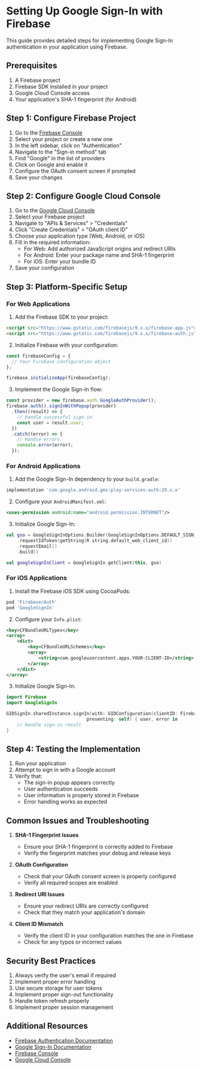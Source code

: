 # Setting Up Google Sign-In with Firebase

This guide provides detailed steps for implementing Google Sign-In authentication in your application using Firebase.

## Prerequisites

1. A Firebase project
2. Firebase SDK installed in your project
3. Google Cloud Console access
4. Your application's SHA-1 fingerprint (for Android)

## Step 1: Configure Firebase Project

1. Go to the [Firebase Console](https://console.firebase.google.com/)
2. Select your project or create a new one
3. In the left sidebar, click on "Authentication"
4. Navigate to the "Sign-in method" tab
5. Find "Google" in the list of providers
6. Click on Google and enable it
7. Configure the OAuth consent screen if prompted
8. Save your changes

## Step 2: Configure Google Cloud Console

1. Go to the [Google Cloud Console](https://console.cloud.google.com/)
2. Select your Firebase project
3. Navigate to "APIs & Services" > "Credentials"
4. Click "Create Credentials" > "OAuth client ID"
5. Choose your application type (Web, Android, or iOS)
6. Fill in the required information:
   - For Web: Add authorized JavaScript origins and redirect URIs
   - For Android: Enter your package name and SHA-1 fingerprint
   - For iOS: Enter your bundle ID
7. Save your configuration

## Step 3: Platform-Specific Setup

### For Web Applications

1. Add the Firebase SDK to your project:
```html
<script src="https://www.gstatic.com/firebasejs/9.x.x/firebase-app.js"></script>
<script src="https://www.gstatic.com/firebasejs/9.x.x/firebase-auth.js"></script>
```

2. Initialize Firebase with your configuration:
```javascript
const firebaseConfig = {
  // Your Firebase configuration object
};

firebase.initializeApp(firebaseConfig);
```

3. Implement the Google Sign-In flow:
```javascript
const provider = new firebase.auth.GoogleAuthProvider();
firebase.auth().signInWithPopup(provider)
  .then((result) => {
    // Handle successful sign-in
    const user = result.user;
  })
  .catch((error) => {
    // Handle errors
    console.error(error);
  });
```

### For Android Applications

1. Add the Google Sign-In dependency to your `build.gradle`:
```gradle
implementation 'com.google.android.gms:play-services-auth:20.x.x'
```

2. Configure your `AndroidManifest.xml`:
```xml
<uses-permission android:name="android.permission.INTERNET"/>
```

3. Initialize Google Sign-In:
```kotlin
val gso = GoogleSignInOptions.Builder(GoogleSignInOptions.DEFAULT_SIGN_IN)
    .requestIdToken(getString(R.string.default_web_client_id))
    .requestEmail()
    .build()

val googleSignInClient = GoogleSignIn.getClient(this, gso)
```

### For iOS Applications

1. Install the Firebase iOS SDK using CocoaPods:
```ruby
pod 'Firebase/Auth'
pod 'GoogleSignIn'
```

2. Configure your `Info.plist`:
```xml
<key>CFBundleURLTypes</key>
<array>
    <dict>
        <key>CFBundleURLSchemes</key>
        <array>
            <string>com.googleusercontent.apps.YOUR-CLIENT-ID</string>
        </array>
    </dict>
</array>
```

3. Initialize Google Sign-In:
```swift
import Firebase
import GoogleSignIn

GIDSignIn.sharedInstance.signIn(with: GIDConfiguration(clientID: FirebaseApp.app()?.options.clientID ?? ""),
                              presenting: self) { user, error in
    // Handle sign-in result
}
```

## Step 4: Testing the Implementation

1. Run your application
2. Attempt to sign in with a Google account
3. Verify that:
   - The sign-in popup appears correctly
   - User authentication succeeds
   - User information is properly stored in Firebase
   - Error handling works as expected

## Common Issues and Troubleshooting

1. **SHA-1 Fingerprint Issues**
   - Ensure your SHA-1 fingerprint is correctly added to Firebase
   - Verify the fingerprint matches your debug and release keys

2. **OAuth Configuration**
   - Check that your OAuth consent screen is properly configured
   - Verify all required scopes are enabled

3. **Redirect URI Issues**
   - Ensure your redirect URIs are correctly configured
   - Check that they match your application's domain

4. **Client ID Mismatch**
   - Verify the client ID in your configuration matches the one in Firebase
   - Check for any typos or incorrect values

## Security Best Practices

1. Always verify the user's email if required
2. Implement proper error handling
3. Use secure storage for user tokens
4. Implement proper sign-out functionality
5. Handle token refresh properly
6. Implement proper session management

## Additional Resources

- [Firebase Authentication Documentation](https://firebase.google.com/docs/auth)
- [Google Sign-In Documentation](https://developers.google.com/identity/sign-in)
- [Firebase Console](https://console.firebase.google.com/)
- [Google Cloud Console](https://console.cloud.google.com/) 